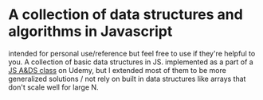 # A collection of data structures and algorithms in Javascript
intended for personal use/reference but feel free to use if they're helpful to you. A collection of basic data structures in JS. implemented as a part of a [JS A&DS class](https://www.udemy.com/course/js-algorithms-and-data-structures-masterclass/) on Udemy, but I extended most of them to be more generalized solutions / not rely on built in data structures like arrays that don't scale well for large N.  